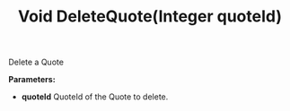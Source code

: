 ﻿---
uid: crmscript_ref_NSQuoteAgent_DeleteQuote
title: Void DeleteQuote(Integer quoteId)
intellisense: NSQuoteAgent.DeleteQuote
keywords: NSQuoteAgent, DeleteQuote
so.topic: reference
---

Delete a Quote

**Parameters:**
 - **quoteId** QuoteId of the Quote to delete.
